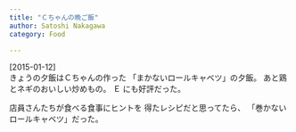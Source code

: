 ```yaml
---
title: "Ｃちゃんの晩ご飯"
author: Satoshi Nakagawa
category: Food

---
```


[2015-01-12]  
きょうの夕飯はＣちゃんの作った
「まかないロールキャベツ」の夕飯。
あと鶏とネギのおいしい炒めもの。
Ｅ にも好評だった。

 店員さんたちが食べる食事にヒントを
得たレシピだと思ってたら、
「巻かないロールキャベツ」だった。

